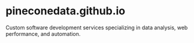 # pineconedata.github.io
 Custom software development services specializing in data analysis, web performance, and automation. 
